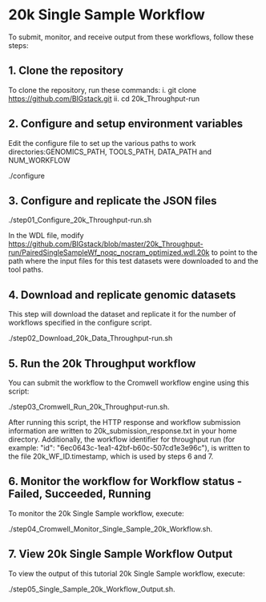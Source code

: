 # 20k Single Sample Workflow
To submit, monitor, and receive output from these workflows, follow these steps:

## 1.	Clone the repository
To clone the repository, run these commands:
  i.	git clone https://github.com/BIGstack.git
  ii.	cd 20k_Throughput-run
  
## 2.	Configure and setup environment variables
Edit the configure file to set up the various paths to work directories:GENOMICS_PATH, TOOLS_PATH, DATA_PATH and NUM_WORKFLOW

./configure

## 3.	Configure and replicate the JSON files

./step01_Configure_20k_Throughput-run.sh

In the WDL file, modify https://github.com/BIGstack/blob/master/20k_Throughput-run/PairedSingleSampleWf_noqc_nocram_optimized.wdl.20k to point to the path where the input files for this test datasets were downloaded to and the tool paths.

## 4.	Download and replicate genomic datasets
This step will download the dataset and replicate it for the number of workflows specified in the configure script.

./step02_Download_20k_Data_Throughput-run.sh

## 5.	Run the 20k Throughput workflow
You can submit the workflow to the Cromwell workflow engine using this script: 

./step03_Cromwell_Run_20k_Throughput-run.sh.

After running this script, the HTTP response and workflow submission information are written to 20k_submission_response.txt in your home directory. Additionally, the workflow identifier for throughput run (for example: "id": "6ec0643c-1ea1-42bf-b60c-507cd1e3e96c"), is written to the file 20k_WF_ID.timestamp, which is used by steps 6 and 7.

## 6.	Monitor the workflow for Workflow status - Failed, Succeeded, Running
To monitor the 20k Single Sample workflow, execute:

./step04_Cromwell_Monitor_Single_Sample_20k_Workflow.sh.

## 7.	View 20k Single Sample Workflow Output
To view the output of this tutorial 20k Single Sample workflow, execute:

./step05_Single_Sample_20k_Workflow_Output.sh.

